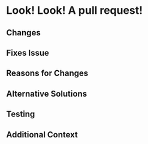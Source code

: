 # Look! Look! A pull request!
<!-- Provide a quick summary of the magic you've done here. -->

## Changes
<!--  Describe your changes in detail. Explain why you made the changes and how they improve the code! -->

## Fixes Issue 
<!--  Is this fixing an issue? Refer to it by number! If no issue exists yet, replace this comment with why you're fixing/changing the code.   -->

## Reasons for Changes 
<!-- Give us your sales pitch! Convince us why these changes should be merged. --> 

## Alternative Solutions
<!-- Did you consider any other ways to fix the issue before settling on this solution? Discuss them here. --> 

## Testing 
<!-- How have you tested your changes? Detail the steps taken to test new or updated functionality. --> 

## Additional Context 
<!-- Provide any other context about the pull request here. --> 

<!-- Thank you for your contribution to the poe-protocol.js library! Our team of highly-caffeinated, slightly overzealous developers will now review your changes. Once we verify everything looks shiny, your pull request will be merged faster than you can say 'protocol improvements' three times fast! -->
